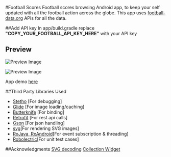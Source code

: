 #Football Scores
Football scores browsing Android app, to keep your self updated with all the football action across 
the globe.
This app uses [football-data.org](http://api.football-data.org/index) APIs for all the data.

##Add API key
In app/build.gradle replace **"COPY_YOUR_FOOTBALL_API_KEY_HERE"** with your API key

## Preview

![Preview Image](../../master/snaps/preview6_widget_small.png)
 
![Preview Image](../../master/snaps/preview.gif)   

App demo [here](https://www.youtube.com/watch?v=hhsLan2DmN4)

##Third Party Libraries Used

- [Stetho](https://github.com/facebook/stetho) [For debugging]
- [Glide](https://github.com/bumptech/glide) [For image loading/caching]
- [Butterknife](http://jakewharton.github.io/butterknife/) [For binding]
- [Retrofit](http://square.github.io/retrofit/) [For rest api calls]
- [Gson](http://mvnrepository.com/artifact/com.squareup.retrofit/converter-gson/2.0.0-beta1) [For json handling]
- [svg](https://github.com/BigBadaboom/androidsvg)[For rendering SVG images]
- [RxJava, RxAndroid](https://github.com/ReactiveX/RxAndroid/wiki)[For event subscription & threading]
- [Robolectric](https://github.com/robolectric/robolectric)[For unit test cases]


##Acknowledgments
[SVG decoding](https://github.com/bumptech/glide/tree/v3.6.0/samples/svg/src/main/java/com/bumptech/svgsample/app)
[Collection Widget](http://developer.android.com/guide/topics/appwidgets/index.html)
